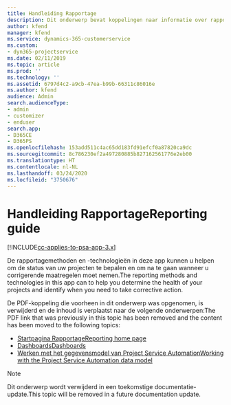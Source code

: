 ```yaml
---
title: Handleiding Rapportage
description: Dit onderwerp bevat koppelingen naar informatie over rapportage.
author: kfend
manager: kfend
ms.service: dynamics-365-customerservice
ms.custom:
- dyn365-projectservice
ms.date: 02/11/2019
ms.topic: article
ms.prod: ''
ms.technology: ''
ms.assetid: 6797d4c2-a9cb-47ea-b99b-66311c86016e
ms.author: kfend
audience: Admin
search.audienceType:
- admin
- customizer
- enduser
search.app:
- D365CE
- D365PS
ms.openlocfilehash: 153add511c4ac65dd183fd91efcf0a87820ca9dc
ms.sourcegitcommit: 8c786230ef2a497280885b827162561776e2eb00
ms.translationtype: HT
ms.contentlocale: nl-NL
ms.lasthandoff: 03/24/2020
ms.locfileid: "3750676"
---
```

# <a name="reporting-guide"></a><span data-ttu-id="8399c-103">Handleiding Rapportage</span><span class="sxs-lookup"><span data-stu-id="8399c-103">Reporting guide</span></span>

[!INCLUDE[cc-applies-to-psa-app-3.x](../../includes/cc-applies-to-psa-app-3x.md)]

<span data-ttu-id="8399c-104">De rapportagemethoden en -technologieën in deze app kunnen u helpen om de status van uw projecten te bepalen en om na te gaan wanneer u corrigerende maatregelen moet nemen.</span><span class="sxs-lookup"><span data-stu-id="8399c-104">The reporting methods and technologies in this app can to help you determine the health of your projects and identify when you need to take corrective action.</span></span> 

<span data-ttu-id="8399c-105">De PDF-koppeling die voorheen in dit onderwerp was opgenomen, is verwijderd en de inhoud is verplaatst naar de volgende onderwerpen:</span><span class="sxs-lookup"><span data-stu-id="8399c-105">The PDF link that was previously in this topic has been removed and the content has been moved to the following topics:</span></span>

- [<span data-ttu-id="8399c-106">Startpagina Rapportage</span><span class="sxs-lookup"><span data-stu-id="8399c-106">Reporting home page</span></span>](../reports-reporting-dynamics-365-project-service.md)
- [<span data-ttu-id="8399c-107">Dashboards</span><span class="sxs-lookup"><span data-stu-id="8399c-107">Dashboards</span></span>](../reports-dashboards.md)
- [<span data-ttu-id="8399c-108">Werken met het gegevensmodel van Project Service Automation</span><span class="sxs-lookup"><span data-stu-id="8399c-108">Working with the Project Service Automation data model</span></span>](../reports-working-project-service-data-model.md)

> [!NOTE]
> <span data-ttu-id="8399c-109">Dit onderwerp wordt verwijderd in een toekomstige documentatie-update.</span><span class="sxs-lookup"><span data-stu-id="8399c-109">This topic will be removed in a future documentation update.</span></span> 
